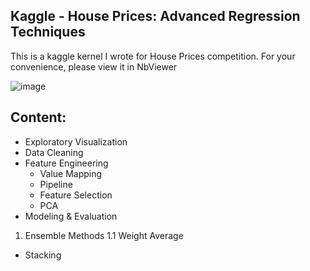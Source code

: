 ## Kaggle - House Prices: Advanced Regression Techniques

This is a kaggle kernel I wrote for House Prices competition. For your convenience, please view it in NbViewer

![image](http://m.qpic.cn/psb?/V107khlM1bLYMn/QqkUQ5iIPfNEg5VfemDKvsVmzs3D*8XadHIJ64J3umQ!/b/dAgBAAAAAAAA&bo=swNlAgAAAAADB*U!&rf=viewer_4)

## Content:

- Exploratory Visualization
- Data Cleaning
- Feature Engineering  
  - Value Mapping
  - Pipeline
  - Feature Selection
  - PCA
- Modeling & Evaluation  
1. Ensemble Methods
  1.1 Weight Average
  - Stacking

